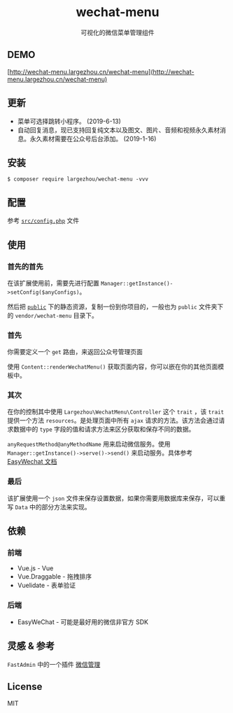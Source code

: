 <h1 align="center"> wechat-menu </h1>

<p align="center">可视化的微信菜单管理组件</p>

## DEMO

[http://wechat-menu.largezhou.cn/wechat-menu](http://wechat-menu.largezhou.cn/wechat-menu)

## 更新

- 菜单可选择跳转小程序。 (2019-6-13)
- 自动回复消息，现已支持回复纯文本以及图文、图片、音频和视频永久素材消息。永久素材需要在公众号后台添加。 (2019-1-16)

## 安装

```shell
$ composer require largezhou/wechat-menu -vvv
```

## 配置

参考 [`src/config.php`](src/config.php) 文件

## 使用

### 首先的首先

在该扩展使用前，需要先进行配置 `Manager::getInstance()->setConfig($anyConfigs)`。

然后把 [`public`](public) 下的静态资源，复制一份到你项目的，一般也为 `public` 文件夹下的 `vendor/wechat-menu` 目录下。

### 首先

你需要定义一个 `get` 路由，来返回公众号管理页面

使用 `Content::renderWechatMenu()` 获取页面内容，你可以嵌在你的其他页面模板中。

### 其次

在你的控制其中使用 `Largezhou\WechatMenu\Controller` 这个 `trait` ，该 `trait` 提供一个方法 `resources`。是处理页面中所有 `ajax` 请求的方法。该方法会通过请求数据中的 `type` 字段的值和请求方法来区分获取和保存不同的数据。

`anyRequestMethod@anyMethodName` 用来启动微信服务。使用 `Manager::getInstance()->serve()->send()` 来启动服务。具体参考 [EasyWechat 文档](https://www.easywechat.com/docs/master/official-account/server)

### 最后

该扩展使用一个 `json` 文件来保存设置数据，如果你需要用数据库来保存，可以重写 `Data` 中的部分方法来实现。

## 依赖

### 前端

- Vue.js - Vue
- Vue.Draggable - 拖拽排序
- Vuelidate - 表单验证

### 后端

- EasyWeChat - 可能是最好用的微信非官方 SDK

## 灵感 & 参考

`FastAdmin` 中的一个插件 [微信管理](https://www.fastadmin.net/store/wechat.html)

## License

MIT
